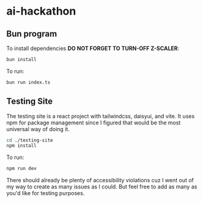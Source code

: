 # ai-hackathon

## Bun program

To install dependencies **DO NOT FORGET TO TURN-OFF Z-SCALER**:

```bash
bun install
```

To run:

```bash
bun run index.ts
```

## Testing Site

The testing site is a react project with tailwindcss, daisyui, and vite. It uses npm for package management since I figured that would be the most universal way of doing it.

```bash
cd ./testing-site
npm install
```

To run:

```bash
npm run dev
```

There should already be plenty of accessibility violations cuz I went out of my way to create as many issues as I could. But feel free to add as many as you'd like for testing purposes.
